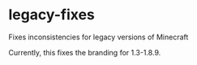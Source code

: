 # legacy-fixes
Fixes inconsistencies for legacy versions of Minecraft

Currently, this fixes the branding for 1.3-1.8.9.
